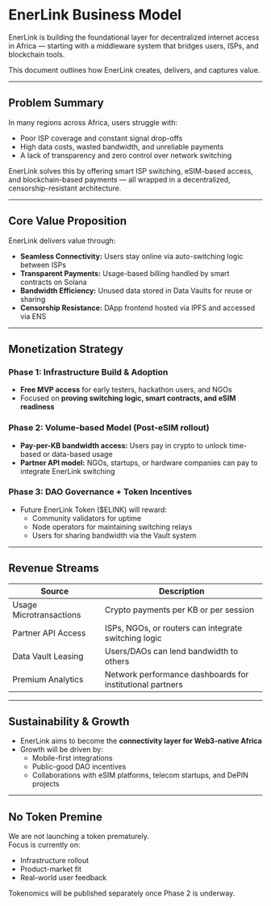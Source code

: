 #  EnerLink Business Model

EnerLink is building the foundational layer for decentralized internet access in Africa — starting with a middleware system that bridges users, ISPs, and blockchain tools.

This document outlines how EnerLink creates, delivers, and captures value.

---

##  Problem Summary

In many regions across Africa, users struggle with:

- Poor ISP coverage and constant signal drop-offs  
- High data costs, wasted bandwidth, and unreliable payments  
- A lack of transparency and zero control over network switching  

EnerLink solves this by offering smart ISP switching, eSIM-based access, and blockchain-based payments — all wrapped in a decentralized, censorship-resistant architecture.

---

##  Core Value Proposition

EnerLink delivers value through:

-  **Seamless Connectivity:** Users stay online via auto-switching logic between ISPs  
-  **Transparent Payments:** Usage-based billing handled by smart contracts on Solana  
-  **Bandwidth Efficiency:** Unused data stored in Data Vaults for reuse or sharing  
-  **Censorship Resistance:** DApp frontend hosted via IPFS and accessed via ENS

---

##  Monetization Strategy

### Phase 1: Infrastructure Build & Adoption
- **Free MVP access** for early testers, hackathon users, and NGOs
- Focused on **proving switching logic, smart contracts, and eSIM readiness**

### Phase 2: Volume-based Model (Post-eSIM rollout)
- **Pay-per-KB bandwidth access:** Users pay in crypto to unlock time-based or data-based usage  
- **Partner API model:** NGOs, startups, or hardware companies can pay to integrate EnerLink switching

### Phase 3: DAO Governance + Token Incentives
- Future EnerLink Token ($ELINK) will reward:
  - Community validators for uptime
  - Node operators for maintaining switching relays
  - Users for sharing bandwidth via the Vault system

---

##  Revenue Streams

| Source | Description |
|--------|-------------|
| Usage Microtransactions | Crypto payments per KB or per session |
| Partner API Access | ISPs, NGOs, or routers can integrate switching logic |
| Data Vault Leasing | Users/DAOs can lend bandwidth to others |
| Premium Analytics | Network performance dashboards for institutional partners |

---

##  Sustainability & Growth

- EnerLink aims to become the **connectivity layer for Web3-native Africa**  
- Growth will be driven by:
  - Mobile-first integrations
  - Public-good DAO incentives
  - Collaborations with eSIM platforms, telecom startups, and DePIN projects

---

##  No Token Premine

We are not launching a token prematurely.  
Focus is currently on:
- Infrastructure rollout  
- Product-market fit  
- Real-world user feedback

Tokenomics will be published separately once Phase 2 is underway.
